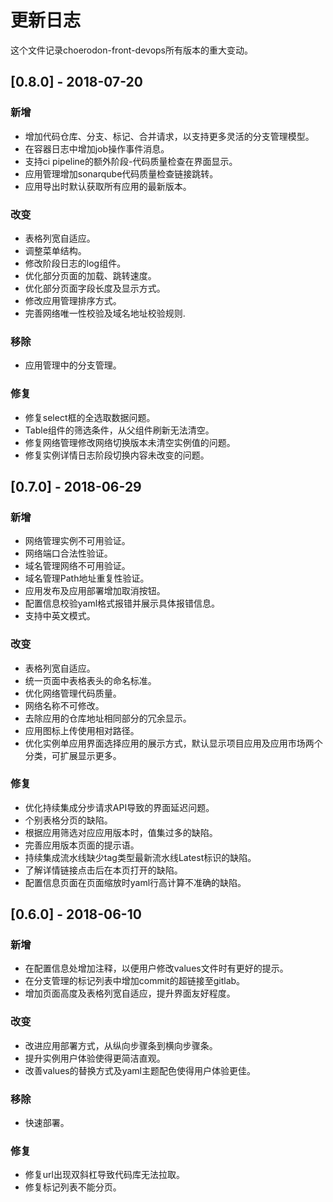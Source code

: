 # 更新日志
这个文件记录choerodon-front-devops所有版本的重大变动。

## [0.8.0] - 2018-07-20
### 新增
- 增加代码仓库、分支、标记、合并请求，以支持更多灵活的分支管理模型。
- 在容器日志中增加job操作事件消息。
- 支持ci pipeline的额外阶段-代码质量检查在界面显示。
- 应用管理增加sonarqube代码质量检查链接跳转。
- 应用导出时默认获取所有应用的最新版本。

### 改变
- 表格列宽自适应。
- 调整菜单结构。
- 修改阶段日志的log组件。
- 优化部分页面的加载、跳转速度。
- 优化部分页面字段长度及显示方式。
- 修改应用管理排序方式。
- 完善网络唯一性校验及域名地址校验规则.

### 移除
- 应用管理中的分支管理。

### 修复
- 修复select框的全选取数据问题。
- Table组件的筛选条件，从父组件刷新无法清空。
- 修复网络管理修改网络切换版本未清空实例值的问题。
- 修复实例详情日志阶段切换内容未改变的问题。

## [0.7.0] - 2018-06-29
### 新增
- 网络管理实例不可用验证。
- 网络端口合法性验证。
- 域名管理网络不可用验证。
- 域名管理Path地址重复性验证。
- 应用发布及应用部署增加取消按钮。
- 配置信息校验yaml格式报错并展示具体报错信息。
- 支持中英文模式。

### 改变
- 表格列宽自适应。
- 统一页面中表格表头的命名标准。
- 优化网络管理代码质量。
- 网络名称不可修改。
- 去除应用的仓库地址相同部分的冗余显示。
- 应用图标上传使用相对路径。
- 优化实例单应用界面选择应用的展示方式，默认显示项目应用及应用市场两个分类，可扩展显示更多。

### 修复
- 优化持续集成分步请求API导致的界面延迟问题。
- 个别表格分页的缺陷。
- 根据应用筛选对应应用版本时，值集过多的缺陷。
- 完善应用版本页面的提示语。
- 持续集成流水线缺少tag类型最新流水线Latest标识的缺陷。
- 了解详情链接点击后在本页打开的缺陷。
- 配置信息页面在页面缩放时yaml行高计算不准确的缺陷。

## [0.6.0] - 2018-06-10
### 新增
- 在配置信息处增加注释，以便用户修改values文件时有更好的提示。
- 在分支管理的标记列表中增加commit的超链接至gitlab。
- 增加页面高度及表格列宽自适应，提升界面友好程度。

### 改变
- 改进应用部署方式，从纵向步骤条到横向步骤条。
- 提升实例用户体验使得更简洁直观。
- 改善values的替换方式及yaml主题配色使得用户体验更佳。

### 移除
- 快速部署。

### 修复
- 修复url出现双斜杠导致代码库无法拉取。
- 修复标记列表不能分页。